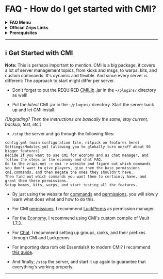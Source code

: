 # FAQ - How do I get started with CMI?

<topMenu>
<details>
    <summary><strong>FAQ Menu</strong></summary>
    <p>
     • <a href="https://faq.cmi.support/bungee">CMI and Bungeecord info-</a>, 
     • <a href="https://faq.cmi.support/chance">Chance example</a>, 
     • <a href="https://faq.cmi.support/chat">CMI Chat manager</a>, 
     • <a href="https://faq.cmi.support/format">Chat format info</a>, 
     • <a href="https://faq.cmi.support/chatfilter">Chat filter</a>, 
     • <a href="https://faq.cmi.support/chatrooms">Chat rooms</a>, 
     • <a href="https://faq.cmi.support/commands">CMI Commands info</a>, 
     • <a href="https://faq.cmi.support/joinleave">Custom Join and Leave</a>, 
     • <a href="https://faq.cmi.support/economy">CMI Economy manager</a>, 
     • <a href="https://faq.cmi.support/eventcommands">Event commands</a>, 
     • <a href="https://faq.cmi.support/ext-cmds">Extending commands</a>, 
     • <a href="https://faq.cmi.support/gettingstarted">Getting started with CMI</a>, 
     • <a href="https://faq.cmi.support/glow">Glow info</a>, 
     • <a href="https://faq.cmi.support/help">Create custom /help</a>, 
     • <a href="https://faq.cmi.support/hexcolors">CMI Hex colors</a>, 
     • <a href="https://faq.cmi.support/import">Importing data into CMI</a>, 
     • <a href="https://faq.cmi.support/library">CMILib library info</a>, 
     • <a href="https://faq.cmi.support/locale">Customizing CMI Locale</a>, 
     • <a href="https://faq.cmi.support/prefix">CMI Chat with LuckPerms prefix</a>, 
     • <a href="https://faq.cmi.support/migrate">Migrate to MySQL database</a>, 
     • <a href="https://faq.cmi.support/mode-stuck">Player stuck in Mode?</a>, 
     • <a href="https://faq.cmi.support/moderation">User-moderation info</a>, 
     • <a href="https://faq.cmi.support/more-msg-cmds">More message commands</a>, 
     • <a href="https://faq.cmi.support/motd">MOTD</a>, 
     • <a href="https://faq.cmi.support/params">Parameters explained</a>, 
     • <a href="https://faq.cmi.support/ranks">Ranks info</a>, 
     • <a href="https://faq.cmi.support/rules">Create custom /rules</a>, 
     • <a href="https://faq.cmi.support/running">Running CMI</a>, 
     • <a href="https://faq.cmi.support/safety">Safety tips</a>, 
     • <a href="https://faq.cmi.support/specialized">Specialized commands info</a>, 
     • <a href="https://faq.cmi.support/toggle">Toggle example</a>, 
     • <a href="https://faq.cmi.support/trash">Trash example</a>, 
     • <a href="https://faq.cmi.support/votes">CMI Vote manager</a>,
     • <a href="https://faq.cmi.support/worth">Worth info</a>.
    </p>
</details>

<details>
    <summary><strong>Official Zrips Links</strong></summary>
    <ul>
        <li><a href="https://zrips.net/">Zrips Website</a>
         <pre>https://www.zrips.net/<br>The official website, wiki/documentation/information</pre></li>
        <li><a href="https://discord.gg/dDMamN4">Zrips Discord</a>
         <pre>https://discord.gg/dDMamN4<br>The official Discord community server with member-driven support</pre></li>
        <li><a href="https://github.com/Zrips/">Zrips Github</a>
         <pre>https://github.com/Zrips<br>The place for bug reports and feature suggestions</pre></li>
    </ul>
</details>

<details>
    <summary><strong>Prerequisites</strong></summary>
    <ul>
        <li><a href="https://www.spigotmc.org/resources/3742/">Buy and Download CMI</a> (premium plugin)
         <pre>https://www.spigotmc.org/resources/3742/<br>Get the CMI plugin if you haven't already, and then install it on all your servers</pre></li>
        <li><a href="https://www.spigotmc.org/resources/87610/">Also Download CMILib</a> (free library) (<a href="https://github.com/mrfdev/CMI/edit/master/Resources/FAQ/cmi-library.md">more info</a>)
         <pre>https://www.spigotmc.org/resources/87610/<br>All Zrips plugins require the CMILib .jar file. Get it and also put it on all your servers.</pre></li>
        <li>All my FAQ pages have been written for Spigot / Paper 1.20.x and CMI 9.6.x.x or newer.</li>
        <li>The mrfdev Github page is not an official resource, we're building up our knowledge base as a courtesy.</li>
        <li>I am an admin on the Zrips Discord, this does not mean what I share on here is official.</li>
    </ul>
</details>
</topMenu>

---

## <g-emoji class="g-emoji" alias="information_source" fallback-src="https://github.githubassets.com/images/icons/emoji/unicode/2139.png">ℹ️</g-emoji> Get Started with CMI 

**Note:** This is perhaps important to mention. CMI is a big package, it covers a lot of server management topics, from kicks and msgs, to warps, kits, and custom commands. It's dynamic and flexible. And since every server is different: The approach to start might differ per server.

- Don't forget to put the REQUIRED [CMILib](https://github.com/mrfdev/CMI/blob/master/Resources/FAQ/cmi-library.md) .jar in the `~/plugins/` directory as well!

- Put the _latest_ CMI .jar in the `~/plugins/` directory. Start the server back up and let CMI install.

_(Upgrading? Then the instructions are basically the same, stay current, backup, test, etc.)_

- `/stop` the server and go through the following files:
```
config.yml (main configuration file, nitpick on features here)
Settings/Modules.yml (allowing you to globally turn on/off about 50 bigger features)
Decide if you want to use CMI for economy and as chat manager, and follow the steps in the economy and chat FAQ.
Go to the zrips.net -> cmi -> website and figure out which commands you don't want to give players, give them the base permissions cmi.commands, and then negate the ones they shouldn't have. 
Then find out which commands you want them to certainly have, and grant them these permissions. 
Setup homes, kits, warps, and start testing all the features. 
```

- By just using the website for [commands](https://www.zrips.net/cmi/commands/) and [permissions](https://www.zrips.net/cmi/permissions/), you will slowly learn what does what and how to do this. 

- For CMI [permissions](https://www.zrips.net/cmi/permissions/), I recommend [LuckPerms](https://luckperms.net/) as permission manager.

- For the [Economy](https://github.com/mrfdev/CMI/blob/master/Resources/FAQ/cmi-economy.md), I recommend using CMI's custom compile of Vault 1.7.3.

- For [Chat](https://github.com/mrfdev/CMI/blob/master/Resources/FAQ/cmi-chat.md), I recommend setting up groups, ranks, and their prefixes through CMI and Luckperms.

- For importing data rom old EssentialsX to modern CMI? I recommend [this guide](https://github.com/mrfdev/CMI/blob/master/Resources/FAQ/cmi-import.md).

- And finally; `/stop` the server, and start it up again to guarantee that everything's working properly. 

---
